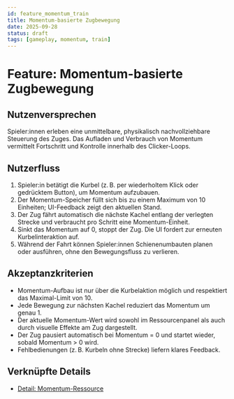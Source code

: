 ```yaml
---
id: feature_momentum_train
title: Momentum-basierte Zugbewegung
date: 2025-09-28
status: draft
tags: [gameplay, momentum, train]
---
```


# Feature: Momentum-basierte Zugbewegung

## Nutzenversprechen
Spieler:innen erleben eine unmittelbare, physikalisch nachvollziehbare Steuerung des Zuges. Das Aufladen und Verbrauch von Momentum vermittelt Fortschritt und Kontrolle innerhalb des Clicker-Loops.

## Nutzerfluss
1. Spieler:in betätigt die Kurbel (z. B. per wiederholtem Klick oder gedrücktem Button), um Momentum aufzubauen.
2. Der Momentum-Speicher füllt sich bis zu einem Maximum von 10 Einheiten; UI-Feedback zeigt den aktuellen Stand.
3. Der Zug fährt automatisch die nächste Kachel entlang der verlegten Strecke und verbraucht pro Schritt eine Momentum-Einheit.
4. Sinkt das Momentum auf 0, stoppt der Zug. Die UI fordert zur erneuten Kurbelinteraktion auf.
5. Während der Fahrt können Spieler:innen Schienenumbauten planen oder ausführen, ohne den Bewegungsfluss zu verlieren.

## Akzeptanzkriterien
- Momentum-Aufbau ist nur über die Kurbelaktion möglich und respektiert das Maximal-Limit von 10.
- Jede Bewegung zur nächsten Kachel reduziert das Momentum um genau 1.
- Der aktuelle Momentum-Wert wird sowohl im Ressourcenpanel als auch durch visuelle Effekte am Zug dargestellt.
- Der Zug pausiert automatisch bei Momentum = 0 und startet wieder, sobald Momentum > 0 wird.
- Fehlbedienungen (z. B. Kurbeln ohne Strecke) liefern klares Feedback.

## Verknüpfte Details
- [Detail: Momentum-Ressource](../details/detail_momentum_resource.md)
